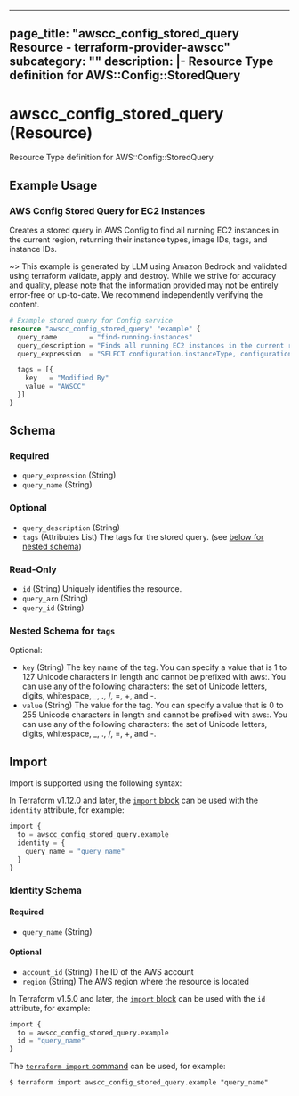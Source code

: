 
---
page_title: "awscc_config_stored_query Resource - terraform-provider-awscc"
subcategory: ""
description: |-
  Resource Type definition for AWS::Config::StoredQuery
---

# awscc_config_stored_query (Resource)

Resource Type definition for AWS::Config::StoredQuery

## Example Usage

### AWS Config Stored Query for EC2 Instances

Creates a stored query in AWS Config to find all running EC2 instances in the current region, returning their instance types, image IDs, tags, and instance IDs.

~> This example is generated by LLM using Amazon Bedrock and validated using terraform validate, apply and destroy. While we strive for accuracy and quality, please note that the information provided may not be entirely error-free or up-to-date. We recommend independently verifying the content.

```terraform
# Example stored query for Config service
resource "awscc_config_stored_query" "example" {
  query_name        = "find-running-instances"
  query_description = "Finds all running EC2 instances in the current region"
  query_expression  = "SELECT configuration.instanceType, configuration.imageId, tags, configuration.instanceId WHERE resourceType = 'AWS::EC2::Instance' AND configuration.state.name = 'running'"

  tags = [{
    key   = "Modified By"
    value = "AWSCC"
  }]
}
```

<!-- schema generated by tfplugindocs -->
## Schema

### Required

- `query_expression` (String)
- `query_name` (String)

### Optional

- `query_description` (String)
- `tags` (Attributes List) The tags for the stored query. (see [below for nested schema](#nestedatt--tags))

### Read-Only

- `id` (String) Uniquely identifies the resource.
- `query_arn` (String)
- `query_id` (String)

<a id="nestedatt--tags"></a>
### Nested Schema for `tags`

Optional:

- `key` (String) The key name of the tag. You can specify a value that is 1 to 127 Unicode characters in length and cannot be prefixed with aws:. You can use any of the following characters: the set of Unicode letters, digits, whitespace, _, ., /, =, +, and -.
- `value` (String) The value for the tag. You can specify a value that is 0 to 255 Unicode characters in length and cannot be prefixed with aws:. You can use any of the following characters: the set of Unicode letters, digits, whitespace, _, ., /, =, +, and -.

## Import

Import is supported using the following syntax:

In Terraform v1.12.0 and later, the [`import` block](https://developer.hashicorp.com/terraform/language/import) can be used with the `identity` attribute, for example:

```terraform
import {
  to = awscc_config_stored_query.example
  identity = {
    query_name = "query_name"
  }
}
```

<!-- schema generated by tfplugindocs -->
### Identity Schema

#### Required

- `query_name` (String)

#### Optional

- `account_id` (String) The ID of the AWS account
- `region` (String) The AWS region where the resource is located

In Terraform v1.5.0 and later, the [`import` block](https://developer.hashicorp.com/terraform/language/import) can be used with the `id` attribute, for example:

```terraform
import {
  to = awscc_config_stored_query.example
  id = "query_name"
}
```

The [`terraform import` command](https://developer.hashicorp.com/terraform/cli/commands/import) can be used, for example:

```shell
$ terraform import awscc_config_stored_query.example "query_name"
```
